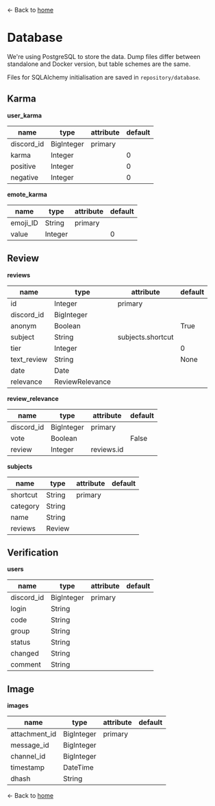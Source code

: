 ← Back to [home](index.md)

# Database

We're using PostgreSQL to store the data. Dump files differ between standalone and Docker version, but table schemes are the same.

Files for SQLAlchemy initialisation are saved in `repository/database`.

## Karma

**user_karma**

| name       | type       | attribute | default |
|------------|------------|-----------|---------|
| discord_id | BigInteger | primary   |         |
| karma      | Integer    |           | 0       |
| positive   | Integer    |           | 0       |
| negative   | Integer    |           | 0       |

**emote_karma**

| name     | type    | attribute | default |
|----------|---------|-----------|---------|
| emoji_ID | String  | primary   |         |
| value    | Integer |           | 0       |

## Review

**reviews**

| name        | type            | attribute | default |
|-------------|-----------------|-----------|---------|
| id          | Integer         | primary   |         |
| discord_id  | BigInteger      |           |         |
| anonym      | Boolean         |           | True    |
| subject     | String          | subjects.shortcut | |
| tier        | Integer         |           | 0       |
| text_review | String          |           | None    |
| date        | Date            |           |         |
| relevance   | ReviewRelevance |           |         |

**review_relevance**

| name       | type       | attribute  | default |
|------------|------------|------------|---------|
| discord_id | BigInteger | primary    |         |
| vote       | Boolean    |            | False   |
| review     | Integer    | reviews.id |         |

**subjects**

| name     | type   | attribute | default |
|----------|--------|-----------|---------|
| shortcut | String | primary   |         |
| category | String |           |         |
| name     | String |           |         |
| reviews  | Review |           |         |

## Verification

**users**

| name       | type       | attribute | default |
|------------|------------|-----------|---------|
| discord_id | BigInteger | primary   |         |
| login      | String     |           |         |
| code       | String     |           |         |
| group      | String     |           |         |
| status     | String     |           |         |
| changed    | String     |           |         |
| comment    | String     |           |         |

## Image

**images**

| name          | type       | attribute | default |
|---------------|------------|-----------|---------|
| attachment_id | BigInteger | primary   |         |
| message_id    | BigInteger |           |         |
| channel_id    | BigInteger |           |         |
| timestamp     | DateTime   |           |         |
| dhash         | String     |           |         |


← Back to [home](index.md)
